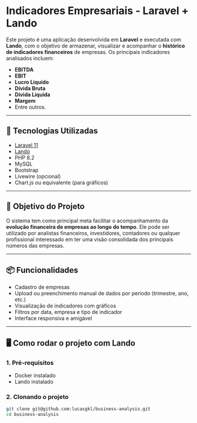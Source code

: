 # Indicadores Empresariais - Laravel + Lando

Este projeto é uma aplicação desenvolvida em **Laravel** e executada com **Lando**, com o objetivo de armazenar, visualizar e acompanhar o **histórico de indicadores financeiros** de empresas. Os principais indicadores analisados incluem:

- **EBITDA**
- **EBIT**
- **Lucro Líquido**
- **Dívida Bruta**
- **Dívida Líquida**
- **Margem**
- Entre outros.

---

## 🔧 Tecnologias Utilizadas

- [Laravel 11](https://laravel.com/)
- [Lando](https://lando.dev/)
- PHP 8.2
- MySQL
- Bootstrap
- Livewire (opcional)
- Chart.js ou equivalente (para gráficos)

---

## 🚀 Objetivo do Projeto

O sistema tem como principal meta facilitar o acompanhamento da **evolução financeira de empresas ao longo do tempo**. Ele pode ser utilizado por analistas financeiros, investidores, contadores ou qualquer profissional interessado em ter uma visão consolidada dos principais números das empresas.

---

## 📦 Funcionalidades

- Cadastro de empresas
- Upload ou preenchimento manual de dados por período (trimestre, ano, etc.)
- Visualização de indicadores com gráficos
- Filtros por data, empresa e tipo de indicador
- Interface responsiva e amigável

---

## 🖥️ Como rodar o projeto com Lando

### 1. Pré-requisitos

- Docker instalado
- Lando instalado

### 2. Clonando o projeto

```bash
git clone git@github.com:lucasgkl/business-analysis.git
cd business-analysis

